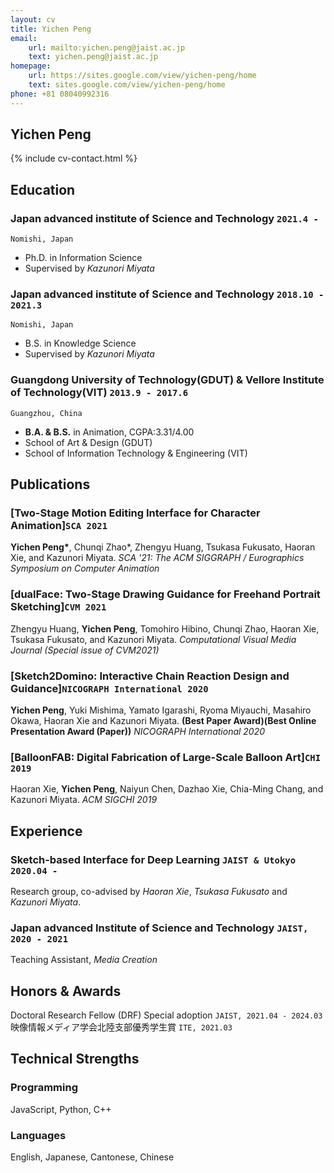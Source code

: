 ```yaml
---
layout: cv
title: Yichen Peng
email: 
    url: mailto:yichen.peng@jaist.ac.jp
    text: yichen.peng@jaist.ac.jp
homepage:
    url: https://sites.google.com/view/yichen-peng/home
    text: sites.google.com/view/yichen-peng/home
phone: +81 08040992316
---
```

## __Yichen Peng__

<!--
include contact information from the front matter
Supported arguments:
    - homepage: url, text
    - phone
    - email
-->
{% include cv-contact.html %}

## Education

### __Japan advanced institute of Science and Technology__ `2021.4 -`
```
Nomishi, Japan
```
- Ph.D. in Information Science
- Supervised by _Kazunori Miyata_

### __Japan advanced institute of Science and Technology__ `2018.10 - 2021.3`
```
Nomishi, Japan
```
- B.S. in Knowledge Science
- Supervised by _Kazunori Miyata_

### __Guangdong University of Technology(GDUT) & Vellore Institute of Technology(VIT)__ `2013.9 - 2017.6`
```
Guangzhou, China
```
- __B.A. & B.S.__ in Animation, CGPA:3.31/4.00
- School of Art & Design (GDUT) 
- School of Information Technology & Engineering (VIT)

## Publications

### [__Two-Stage Motion Editing Interface for Character Animation__]`SCA 2021`
__Yichen Peng\*__, Chunqi Zhao\*, Zhengyu Huang, Tsukasa Fukusato, Haoran Xie, and Kazunori Miyata. _SCA '21: The ACM SIGGRAPH / Eurographics Symposium on Computer Animation_

### [__dualFace: Two-Stage Drawing Guidance for Freehand Portrait Sketching__]`CVM 2021`
Zhengyu Huang, __Yichen Peng__, Tomohiro Hibino, Chunqi Zhao, Haoran Xie, Tsukasa Fukusato, and Kazunori Miyata. _Computational Visual Media Journal (Special issue of CVM2021)_ 

### [__Sketch2Domino: Interactive Chain Reaction Design and Guidance__]`NICOGRAPH International 2020`
__Yichen Peng__, Yuki Mishima, Yamato Igarashi, Ryoma Miyauchi, Masahiro Okawa, Haoran Xie and Kazunori Miyata. __(Best Paper Award)(Best Online Presentation Award (Paper))__ _NICOGRAPH International 2020_ 

### [__BalloonFAB: Digital Fabrication of Large-Scale Balloon Art__]`CHI 2019`
Haoran Xie, __Yichen Peng__, Naiyun Chen, Dazhao Xie, Chia-Ming Chang, and Kazunori Miyata. _ACM SIGCHI 2019_ 


## Experience

### __Sketch-based Interface for Deep Learning__  `JAIST & Utokyo 2020.04 -`
Research group, co-advised by _Haoran Xie_, _Tsukasa Fukusato_ and _Kazunori Miyata_.

### __Japan advanced Institute of Science and Technology__  `JAIST, 2020 - 2021`
Teaching Assistant, _Media Creation_ 

## Honors & Awards

Doctoral Research Fellow (DRF) Special adoption `JAIST, 2021.04 - 2024.03` <br>
映像情報メディア学会北陸支部優秀学生賞 `ITE, 2021.03` <br>

## Technical Strengths
### __Programming__
JavaScript, Python, C++

### __Languages__
English, Japanese, Cantonese, Chinese

<!-- ### Footer

Last updated: May 2013 -->
